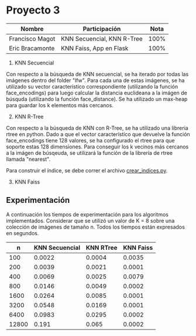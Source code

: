 # Proyecto 3


|Nombre|Participación|Nota
|-|-|-|
|Francisco Magot|KNN Secuencial, KNN R-Tree|100%|
|Eric Bracamonte|KNN Faiss, App en Flask|100%|

1. KNN Secuencial

Con respecto a la búsqueda de KNN secuencial, se ha iterado por todas las imágenes dentro del folder "lfw". Para cada una de estas imágenes, se ha utilizado su vector característico correspondiente (utilizando la función face_encodings) para luego calcular la distancia euclideana a la imágen de búsquda (utilizando la función face_distance).
Se ha utilizado un max-heap para guardar los k elementos más cercanos.

2. KNN R-Tree

Con respecto a la búsqueda de KNN con R-Tree, se ha utilizado una libreria rtree en python. Dado a que el vector característico que devuelve la función face_encodings tiene 128 valores, se ha configurado el rtree para que soporte estas 128 dimensiones. Para conseguir los k vecinos más cercanos a la imágen de búsqeuda, se utilizará la función de la librería de rtree llamada "nearest". 

Para construir el índice, se debe correr el archivo [crear_indices.py](/crear_indices.py). 

3. KNN Faiss



## Experimentación

A continuación los tiempos de experimentación para los algoritmos implementados. Considerar que se utilizó un valor de K = 8 sobre una colección de imágenes de tamaño n. Todos los tiempos están expresados en segundos.

|n|KNN Secuencial|KNN RTree|KNN Faiss|
|-|-|-|-|
|100|0.0022|0.0004|0.0035|
|200|0.0039|0.0021|0.0001|
|400|0.0069|0.0025|0.0079|
|800|0.0146|0.0049|0.0002|
|1600|0.0264|0.0085|0.0001|
|3200|0.0548|0.0169|0.0001|
|6400|0.0983|0.0295|0.0002|
|12800|0.191|0.065|0.0002|
